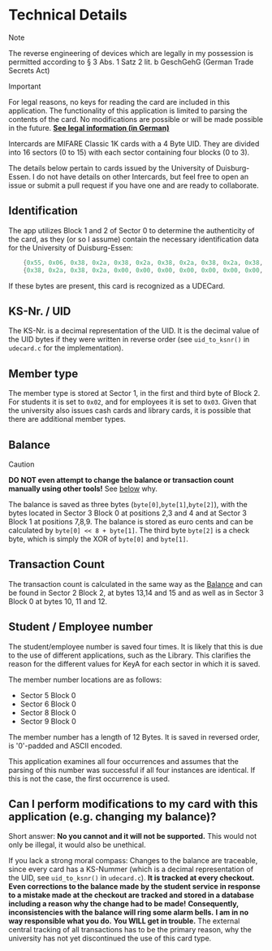 # Technical Details

> [!NOTE]
> The reverse engineering of devices which are legally in my possession is permitted according to § 3 Abs. 1 Satz 2 lit. b GeschGehG (German Trade Secrets Act)

> [!IMPORTANT]
> For legal reasons, no keys for reading the card are included in this application.
> The functionality of this application is limited to parsing the contents of the card.
> No modifications are possible or will be made possible in the future.
> **[See legal information (in German)](Legal.md)**

Intercards are MIFARE Classic 1K cards with a 4 Byte UID.
They are divided into 16 sectors (0 to 15) with each sector containing four blocks (0 to 3).

The details below pertain to cards issued by the University of Duisburg-Essen.
I do not have details on other Intercards, but feel free to open an issue or submit a pull request if you have one and are ready to collaborate.

## Identification

The app utilizes Block 1 and 2 of Sector 0 to determine the authenticity of the card, as they (or so I assume) contain the necessary identification data for the University of Duisburg-Essen:

```c
    {0x55, 0x06, 0x38, 0x2a, 0x38, 0x2a, 0x38, 0x2a, 0x38, 0x2a, 0x38, 0x2a, 0x38, 0x2a, 0x38, 0x2a},
    {0x38, 0x2a, 0x38, 0x2a, 0x00, 0x00, 0x00, 0x00, 0x00, 0x00, 0x00, 0x00, 0x00, 0x00, 0x00, 0x00}
```

If these bytes are present, this card is recognized as a UDECard.

## KS-Nr. / UID

The KS-Nr. is a decimal representation of the UID.
It is the decimal value of the UID bytes if they were written in reverse order (see `uid_to_ksnr()` in `udecard.c` for the implementation).

## Member type

The member type is stored at Sector 1, in the first and third byte of Block 2.
For students it is set to `0x02`, and for employees it is set to `0x03`.
Given that the university also issues cash cards and library cards, it is possible that there are additional member types.

## Balance

> [!CAUTION]
> **DO NOT even attempt to change the balance or transaction count manually using other tools!**
> See [below](#can-i-perform-modifications-to-my-card-with-this-application-eg-changing-my-balance) why.

The balance is saved as three bytes (`byte[0]`,`byte[1]`,`byte[2]`), with the bytes located in Sector 3 Block 0 at positions 2,3 and 4 and at Sector 3 Block 1 at positions 7,8,9.
The balance is stored as euro cents and can be calculated by `byte[0] << 8 + byte[1]`.
The third byte `byte[2]` is a check byte, which is simply the XOR of `byte[0]` and `byte[1]`.

## Transaction Count

The transaction count is calculated in the same way as the [Balance](#balance) and can be found in Sector 2 Block 2, at bytes 13,14 and 15 and as well as in Sector 3 Block 0 at bytes 10, 11 and 12.

## Student / Employee number

The student/employee number is saved four times.
It is likely that this is due to the use of different applications, such as the Library.
This clarifies the reason for the different values for KeyA for each sector in which it is saved.

The member number locations are as follows:

- Sector 5 Block 0
- Sector 6 Block 0
- Sector 8 Block 0
- Sector 9 Block 0

The member number has a length of 12 Bytes.
It is saved in reversed order, is '0'-padded and ASCII encoded.

This application examines all four occurrences and assumes that the parsing of this number was successful if all four instances are identical.
If this is not the case, the first occurrence is used.

## Can I perform modifications to my card with this application (e.g. changing my balance)?

Short answer: **No you cannot and it will not be supported.**
This would not only be illegal, it would also be unethical.

If you lack a strong moral compass: Changes to the balance are traceable, since every card has a KS-Nummer (which is a decimal representation of the UID, see `uid_to_ksnr()` in `udecard.c`).
**It is tracked at every checkout.**
**Even corrections to the balance made by the student service in response to a mistake made at the checkout are tracked and stored in a database including a reason why the change had to be made!**
**Consequently, inconsistencies with the balance will ring some alarm bells.**
**I am in no way responsible what you do.**
**You WILL get in trouble.**
The external central tracking of all transactions has to be the primary reason, why the university has not yet discontinued the use of this card type.
